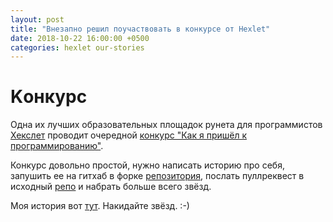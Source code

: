 ```yaml
---
layout: post
title: "Внезапно решил поучаствовать в конкурсе от Hexlet"
date: 2018-10-22 16:00:00 +0500
categories: hexlet our-stories
---
```


# Kонкурс

Одна их лучших образовательных площадок рунета для программистов [Хекслет](https://hexlet.io) проводит очередной [конкурс "Как я пришёл к программированию"](https://mystory.hexlet.io).

Конкурс довольно простой, нужно написать историю про себя, запушить ее на гитхаб в форке [репозитория](https://github.com/Hexlet/our-stories), послать пуллреквест в исходный [репо](https://github.com/Hexlet/our-stories) и набрать больше всего звёзд.

Моя история вот [тут](https://github.com/demshin/our-stories/blob/master/stories/demshin.md). Накидайте звёзд. :-)

